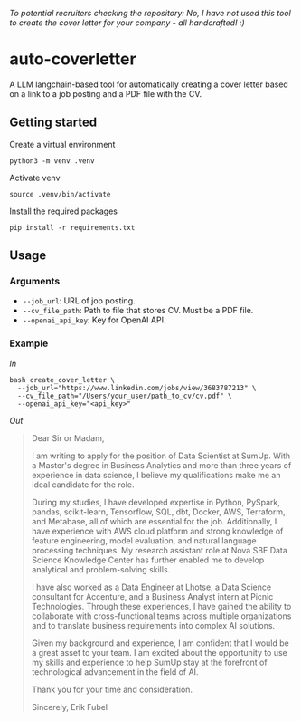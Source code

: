 *To potential recruiters checking the repository: No, I have not used this tool to create the cover letter for your company - all handcrafted! :)*
# auto-coverletter
A LLM langchain-based tool for automatically creating a cover letter based on a link to a job posting and a PDF file with the CV.

## Getting started
Create a virtual environment
```shell
python3 -m venv .venv
```

Activate venv
```shell
source .venv/bin/activate
```

Install the required packages
```shell
pip install -r requirements.txt
```

## Usage
### Arguments
- `--job_url`: URL of job posting.
- `--cv_file_path`: Path to file that stores CV. Must be a PDF file.
- `--openai_api_key`: Key for OpenAI API.

### Example
*In*
```shell
bash create_cover_letter \
  --job_url="https://www.linkedin.com/jobs/view/3683787213" \
  --cv_file_path="/Users/your_user/path_to_cv/cv.pdf" \
  --openai_api_key="<api_key>"
```
*Out*

> Dear Sir or Madam, 
> 
> I am writing to apply for the position of Data Scientist at SumUp. With a Master's degree in Business Analytics and more than three years of experience in data science, I believe my qualifications make me an ideal candidate for the role.
> 
> During my studies, I have developed expertise in Python, PySpark, pandas, scikit-learn, Tensorflow, SQL, dbt, Docker, AWS, Terraform, and Metabase, all of which are essential for the job. Additionally, I have experience with AWS cloud platform and strong knowledge of feature engineering, model evaluation, and natural language processing techniques. My research assistant role at Nova SBE Data Science Knowledge Center has further enabled me to develop analytical and problem-solving skills.
> 
> I have also worked as a Data Engineer at Lhotse, a Data Science consultant for Accenture, and a Business Analyst intern at Picnic Technologies. Through these experiences, I have gained the ability to collaborate with cross-functional teams across multiple organizations and to translate business requirements into complex AI solutions.
> 
> Given my background and experience, I am confident that I would be a great asset to your team. I am excited about the opportunity to use my skills and experience to help SumUp stay at the forefront of technological advancement in the field of AI.
> 
> Thank you for your time and consideration. 
> 
> Sincerely, 
> Erik Fubel
